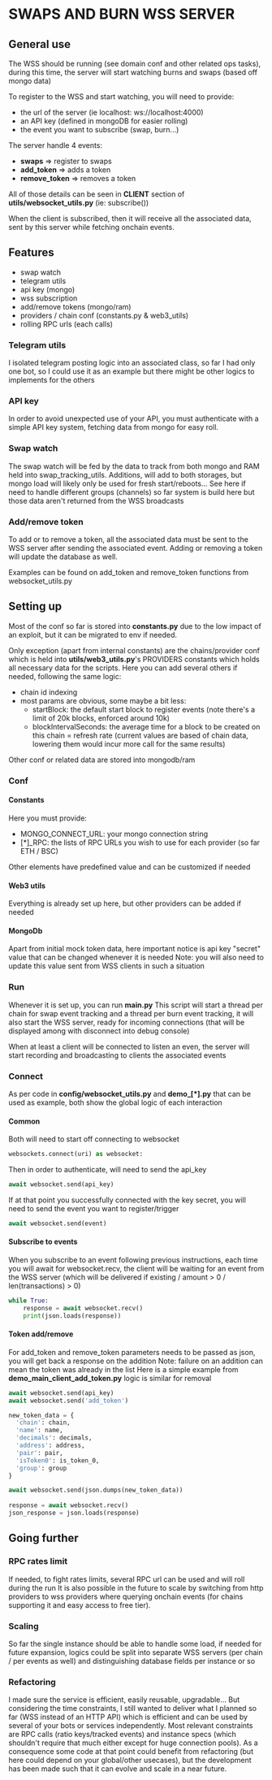 # SWAPS AND BURN WSS SERVER

## General use

The WSS should be running (see domain conf and other related ops tasks), 
during this time, the server will start watching burns and swaps 
(based off mongo data)

To register to the WSS and start watching, you will need to provide:
- the url of the server (ie localhost: ws://localhost:4000)
- an API key (defined in mongoDB for easier rolling)
- the event you want to subscribe (swap, burn...)

The server handle 4 events:
- **swaps** => register to swaps
- **add_token** => adds a token
- **remove_token** => removes a token

All of those details can be seen in **CLIENT** section of **utils/websocket_utils.py** (ie: subscribe()) 

When the client is subscribed, then it will receive all the associated data,
sent by this server while fetching onchain events.

## Features
- swap watch
- telegram utils
- api key (mongo)
- wss subscription
- add/remove tokens (mongo/ram)
- providers / chain conf (constants.py & web3_utils)
- rolling RPC urls (each calls)

### Telegram utils
I isolated telegram posting logic into an associated class, so far I had only
one bot, so I could use it as an example but there might be other logics to implements
for the others

### API key
In order to avoid unexpected use of your API, you must authenticate with a simple
API key system, fetching data from mongo for easy roll.

### Swap watch
The swap watch will be fed by the data to track from both mongo and RAM held
into swap_tracking_utils.
Additions, will add to both storages, but mongo load will likely only be used
for fresh start/reboots...
See here if need to handle different groups (channels) so far system is build here
but those data aren't returned from the WSS broadcasts

### Add/remove token
To add or to remove a token, all the associated data must be sent to the WSS server
after sending the associated event.
Adding or removing a token will update the database as well.

Examples can be found on add_token and remove_token functions from websocket_utils.py

## Setting up
Most of the conf so far is stored into **constants.py** due to the low impact of an exploit,
but it can be migrated to env if needed.

Only exception (apart from internal constants) are the chains/provider conf which is held into **utils/web3_utils.py**'s
PROVIDERS constants which holds all necessary data for the scripts. Here you can add several others if needed,
following the same logic:
- chain id indexing
- most params are obvious, some maybe a bit less:
  - startBlock: the default start block to register events (note there's a limit of 20k blocks, enforced around 10k)
  - blockIntervalSeconds: the average time for a block to be created on this chain = refresh rate (current values are based of chain data, lowering them would incur more call for the same results)

Other conf or related data are stored into mongodb/ram

### Conf
#### Constants
Here you must provide:
- MONGO_CONNECT_URL: your mongo connection string
- [\*]_RPC: the lists of RPC URLs you wish to use for each provider (so far ETH / BSC)

Other elements have predefined value and can be customized if needed

#### Web3 utils
Everything is already set up here, but other providers can be added if needed

#### MongoDb
Apart from initial mock token data, here important notice is api key "secret" value that can be changed whenever it is needed
Note: you will also need to update this value sent from WSS clients in such a situation

### Run
Whenever it is set up, you can run **main.py**
This script will start a thread per chain for swap event tracking and a thread per burn event tracking,
it will also start the WSS server, ready for incoming connections (that will be displayed among with disconnect into debug console)

When at least a client will be connected to listen an even, the server will start recording and broadcasting
to clients the associated events

### Connect
As per code in **config/websocket_utils.py** and **demo_[\*].py** that can be used as example,
both show the global logic of each interaction

#### Common
Both will need to start off connecting to websocket
```python
websockets.connect(uri) as websocket:
```

Then in order to authenticate, will need to send the api_key
```python
await websocket.send(api_key)
```

If at that point you successfully connected with the key secret, you will need to send the event you want to register/trigger
```python
await websocket.send(event)
```

#### Subscribe to events
When you subscribe to an event following previous instructions, each time you will await for websocket.recv,
the client will be waiting for an event from the WSS server (which will be delivered if existing / amount > 0 / len(transactions) > 0)
```python
while True:
    response = await websocket.recv()
    print(json.loads(response))
```

#### Token add/remove
For add_token and remove_token parameters needs to be passed as json, you will get back a response on the addition
Note: failure on an addition can mean the token was already in the list
Here is a simple example from **demo_main_client_add_token.py** logic is similar for removal
```python
await websocket.send(api_key)
await websocket.send('add_token')

new_token_data = {
  'chain': chain,
  'name': name,
  'decimals': decimals,
  'address': address,
  'pair': pair,
  'isToken0': is_token_0,
  'group': group
}

await websocket.send(json.dumps(new_token_data))
        
response = await websocket.recv()
json_response = json.loads(response)
```

## Going further 

### RPC rates limit
If needed, to fight rates limits, several RPC url can be used and will roll during the run
It is also possible in the future to scale by switching from http providers to wss providers
where querying onchain events (for chains supporting it and easy access to free tier).

### Scaling
So far the single instance should be able to handle some load, if needed for future expansion,
logics could be split into separate WSS servers (per chain / per events as well) and distinguishing database fields per instance or so

### Refactoring
I made sure the service is efficient, easily reusable, upgradable... But considering the time constraints, I still wanted 
to deliver what I planned so far (WSS instead of an HTTP API) which is efficient and can be used by several of your bots or services independently.
Most relevant constraints are RPC calls (ratio keys/tracked events) and instance specs (which shouldn't require that much either except for huge connection pools).
As a consequence some code at that point could benefit from refactoring (but here could depend on your global/other usecases),
but the development has been made such that it can evolve and scale in a near future.
